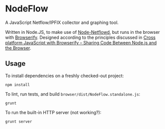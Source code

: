 # NodeFlow

A JavaScript Netflow/IPFIX collector and graphing tool.

Written in Node.JS, to make use of
[Node-Netflowd](https://github.com/Sghazzawi/Node-Netflowd), but runs in the
browser with [Browserify](https://github.com/substack/node-browserify).
Designed according to the principles discussed in
[Cross platform JavaScript with Browserify – Sharing Code Between Node.js and the Browser](https://blog.codecentric.de/en/2014/02/cross-platform-javascript/).

## Usage

To install dependencies on a freshly checked-out project:

	npm install

To lint, run tests, and build `browser/dist/NodeFlow.standalone.js`:

	grunt

To run the built-in HTTP server (not working?):

	grunt server


